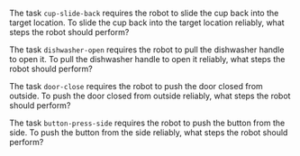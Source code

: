 

The task `cup-slide-back` requires the robot to slide the cup back into the target location.
To slide the cup back into the target location reliably, what steps the robot should perform?

The task `dishwasher-open` requires the robot to pull the dishwasher handle to open it.
To pull the dishwasher handle to open it reliably, what steps the robot should perform?

The task `door-close` requires the robot to push the door closed from outside.
To push the door closed from outside reliably, what steps the robot should perform?

The task `button-press-side` requires the robot to push the button from the side.
To push the button from the side reliably, what steps the robot should perform?
























































































































































































































































































































































































































































